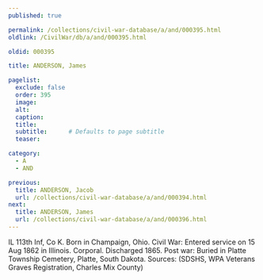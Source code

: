 ```yaml
---
published: true

permalink: /collections/civil-war-database/a/and/000395.html
oldlink: /CivilWar/db/a/and/000395.html

oldid: 000395

title: ANDERSON, James

pagelist:
  exclude: false
  order: 395
  image: 
  alt:
  caption:
  title:
  subtitle:      # Defaults to page subtitle
  teaser:

category: 
  - A 
  - AND

previous:
  title: ANDERSON, Jacob
  url: /collections/civil-war-database/a/and/000394.html  
next:
  title: ANDERSON, James
  url: /collections/civil-war-database/a/and/000396.html   
---
```

IL 113th Inf, Co K. Born in Champaign, Ohio. Civil War: Entered service on 15 Aug 1862 in Illinois. Corporal. Discharged 1865. Post war: Buried in Platte Township Cemetery, Platte, South Dakota. Sources: (SDSHS, WPA Veterans Graves Registration, Charles Mix County)